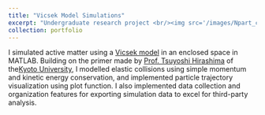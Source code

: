 ```yaml
---
title: "Vicsek Model Simulations"
excerpt: "Undergraduate research project <br/><img src='/images/Npart_condnoise_track_PATH2_cove.png'>"
collection: portfolio
---
```


I simulated active matter using a <a href="https://en.wikipedia.org/wiki/Vicsek_model">Vicsek model</a> in an enclosed space in MATLAB. Building on the primer made by <a href="https://sites.google.com/view/hirashima-group/home">Prof. Tsuyoshi Hirashima</a> of the<a href="https://www.kyoto-u.ac.jp/en">Kyoto University</a>, I modelled elastic collisions using simple momentum and kinetic energy conservation, and implemented particle trajectory visualization using plot function. I also implemented data collection and organization features for exporting simulation data to excel for third-party analysis.

